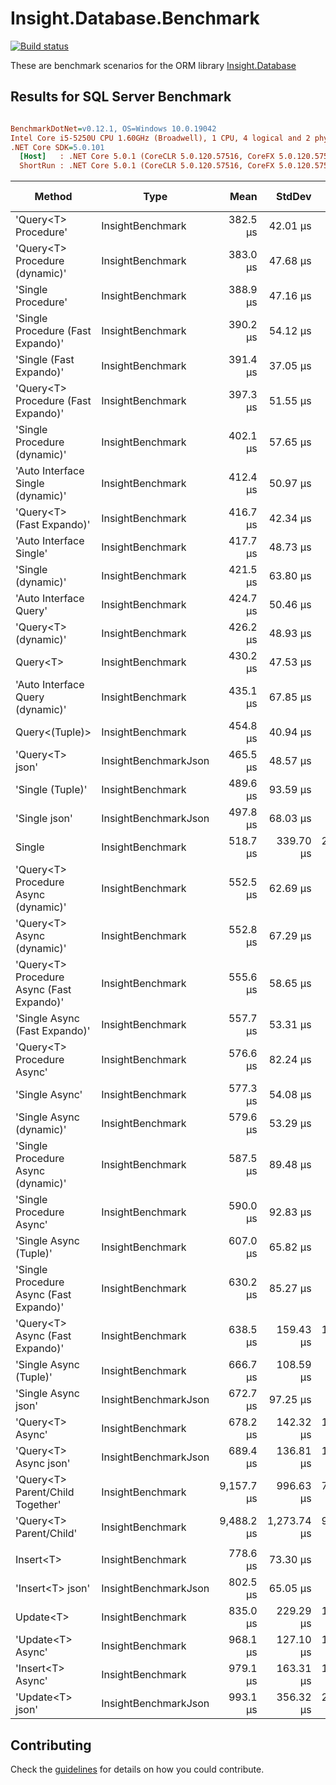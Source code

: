 # Insight.Database.Benchmark

[![Build status][build-svg]][build]

These are benchmark scenarios for the ORM library [Insight.Database](https://github.com/jonwagner/Insight.Database)

## Results for SQL Server Benchmark

``` ini

BenchmarkDotNet=v0.12.1, OS=Windows 10.0.19042
Intel Core i5-5250U CPU 1.60GHz (Broadwell), 1 CPU, 4 logical and 2 physical cores
.NET Core SDK=5.0.101
  [Host]   : .NET Core 5.0.1 (CoreCLR 5.0.120.57516, CoreFX 5.0.120.57516), X64 RyuJIT
  ShortRun : .NET Core 5.0.1 (CoreCLR 5.0.120.57516, CoreFX 5.0.120.57516), X64 RyuJIT


```
|                                    Method |                 Type |       Mean |      StdDev |     Error |        Min |         Max |    Op/s | Gen 0 | Gen 1 | Gen 2 | Allocated |
|------------------------------------------ |--------------------- |-----------:|------------:|----------:|-----------:|------------:|--------:|------:|------:|------:|----------:|
|                      &#39;Query&lt;T&gt; Procedure&#39; |     InsightBenchmark |   382.5 μs |    42.01 μs |  35.29 μs |   324.7 μs |    461.8 μs | 2,614.7 |     - |     - |     - |  13.52 KB |
|            &#39;Query&lt;T&gt; Procedure (dynamic)&#39; |     InsightBenchmark |   383.0 μs |    47.68 μs |  37.70 μs |   317.1 μs |    507.2 μs | 2,611.1 |     - |     - |     - |  11.79 KB |
|                        &#39;Single Procedure&#39; |     InsightBenchmark |   388.9 μs |    47.16 μs |  38.40 μs |   322.5 μs |    481.3 μs | 2,571.6 |     - |     - |     - |  13.54 KB |
|         &#39;Single Procedure (Fast Expando)&#39; |     InsightBenchmark |   390.2 μs |    54.12 μs |  41.62 μs |   309.9 μs |    485.9 μs | 2,563.0 |     - |     - |     - |   11.8 KB |
|                   &#39;Single (Fast Expando)&#39; |     InsightBenchmark |   391.4 μs |    37.05 μs |  32.17 μs |   309.0 μs |    469.9 μs | 2,554.7 |     - |     - |     - |  11.95 KB |
|       &#39;Query&lt;T&gt; Procedure (Fast Expando)&#39; |     InsightBenchmark |   397.3 μs |    51.55 μs |  44.76 μs |   314.0 μs |    525.3 μs | 2,517.1 |     - |     - |     - |  11.79 KB |
|              &#39;Single Procedure (dynamic)&#39; |     InsightBenchmark |   402.1 μs |    57.65 μs |  48.43 μs |   325.0 μs |    574.6 μs | 2,487.1 |     - |     - |     - |   11.8 KB |
|         &#39;Auto Interface Single (dynamic)&#39; |     InsightBenchmark |   412.4 μs |    50.97 μs |  40.30 μs |   329.0 μs |    517.2 μs | 2,424.7 |     - |     - |     - |  12.81 KB |
|                 &#39;Query&lt;T&gt; (Fast Expando)&#39; |     InsightBenchmark |   416.7 μs |    42.34 μs |  34.47 μs |   338.6 μs |    516.4 μs | 2,399.7 |     - |     - |     - |  12.49 KB |
|                   &#39;Auto Interface Single&#39; |     InsightBenchmark |   417.7 μs |    48.73 μs |  38.53 μs |   336.9 μs |    542.1 μs | 2,394.3 |     - |     - |     - |  14.55 KB |
|                        &#39;Single (dynamic)&#39; |     InsightBenchmark |   421.5 μs |    63.80 μs |  49.06 μs |   318.9 μs |    542.3 μs | 2,372.3 |     - |     - |     - |  12.51 KB |
|                    &#39;Auto Interface Query&#39; |     InsightBenchmark |   424.7 μs |    50.46 μs |  39.90 μs |   336.8 μs |    512.7 μs | 2,354.8 |     - |     - |     - |  14.55 KB |
|                      &#39;Query&lt;T&gt; (dynamic)&#39; |     InsightBenchmark |   426.2 μs |    48.93 μs |  38.69 μs |   349.9 μs |    539.6 μs | 2,346.6 |     - |     - |     - |  12.49 KB |
|                                  Query&lt;T&gt; |     InsightBenchmark |   430.2 μs |    47.53 μs |  38.70 μs |   333.1 μs |    500.5 μs | 2,324.4 |     - |     - |     - |  14.23 KB |
|          &#39;Auto Interface Query (dynamic)&#39; |     InsightBenchmark |   435.1 μs |    67.85 μs |  52.18 μs |   340.0 μs |    579.8 μs | 2,298.6 |     - |     - |     - |  13.09 KB |
|                            Query&lt;(Tuple)&gt; |     InsightBenchmark |   454.8 μs |    40.94 μs |  35.55 μs |   369.6 μs |    514.1 μs | 2,198.6 |     - |     - |     - |  14.63 KB |
|                           &#39;Query&lt;T&gt; json&#39; | InsightBenchmarkJson |   465.5 μs |    48.57 μs |  38.41 μs |   388.8 μs |    557.8 μs | 2,148.3 |     - |     - |     - |  41.61 KB |
|                          &#39;Single (Tuple)&#39; |     InsightBenchmark |   489.6 μs |    93.59 μs |  74.00 μs |   356.2 μs |    704.5 μs | 2,042.6 |     - |     - |     - |  14.58 KB |
|                             &#39;Single json&#39; | InsightBenchmarkJson |   497.8 μs |    68.03 μs |  55.40 μs |   409.8 μs |    714.8 μs | 2,008.8 |     - |     - |     - |  41.63 KB |
|                                    Single |     InsightBenchmark |   518.7 μs |   339.70 μs | 268.60 μs |   343.1 μs |  1,944.8 μs | 1,928.0 |     - |     - |     - |  14.24 KB |
|      &#39;Query&lt;T&gt; Procedure Async (dynamic)&#39; |     InsightBenchmark |   552.5 μs |    62.69 μs |  52.67 μs |   424.4 μs |    650.4 μs | 1,809.9 |     - |     - |     - |  14.33 KB |
|                &#39;Query&lt;T&gt; Async (dynamic)&#39; |     InsightBenchmark |   552.8 μs |    67.29 μs |  56.53 μs |   448.0 μs |    664.4 μs | 1,809.0 |     - |     - |     - |  16.21 KB |
| &#39;Query&lt;T&gt; Procedure Async (Fast Expando)&#39; |     InsightBenchmark |   555.6 μs |    58.65 μs |  45.11 μs |   447.9 μs |    655.3 μs | 1,799.9 |     - |     - |     - |  14.89 KB |
|             &#39;Single Async (Fast Expando)&#39; |     InsightBenchmark |   557.7 μs |    53.31 μs |  44.78 μs |   480.5 μs |    661.2 μs | 1,793.1 |     - |     - |     - |  15.05 KB |
|                &#39;Query&lt;T&gt; Procedure Async&#39; |     InsightBenchmark |   576.6 μs |    82.24 μs |  66.96 μs |   450.3 μs |    806.1 μs | 1,734.2 |     - |     - |     - |  17.19 KB |
|                            &#39;Single Async&#39; |     InsightBenchmark |   577.3 μs |    54.08 μs |  44.03 μs |   456.0 μs |    694.3 μs | 1,732.1 |     - |     - |     - |  16.78 KB |
|                  &#39;Single Async (dynamic)&#39; |     InsightBenchmark |   579.6 μs |    53.29 μs |  46.28 μs |   483.1 μs |    697.4 μs | 1,725.2 |     - |     - |     - |  15.61 KB |
|        &#39;Single Procedure Async (dynamic)&#39; |     InsightBenchmark |   587.5 μs |    89.48 μs |  72.86 μs |   484.1 μs |    856.0 μs | 1,702.1 |     - |     - |     - |  14.63 KB |
|                  &#39;Single Procedure Async&#39; |     InsightBenchmark |   590.0 μs |    92.83 μs |  77.98 μs |   497.4 μs |    910.5 μs | 1,695.0 |     - |     - |     - |  16.08 KB |
|                    &#39;Single Async (Tuple)&#39; |     InsightBenchmark |   607.0 μs |    65.82 μs |  52.04 μs |   495.6 μs |    705.5 μs | 1,647.5 |     - |     - |     - |  18.02 KB |
|   &#39;Single Procedure Async (Fast Expando)&#39; |     InsightBenchmark |   630.2 μs |    85.27 μs |  74.04 μs |   510.3 μs |    912.4 μs | 1,586.8 |     - |     - |     - |  14.63 KB |
|           &#39;Query&lt;T&gt; Async (Fast Expando)&#39; |     InsightBenchmark |   638.5 μs |   159.43 μs | 126.06 μs |   476.4 μs |  1,270.3 μs | 1,566.3 |     - |     - |     - |  15.59 KB |
|                    &#39;Single Async (Tuple)&#39; |     InsightBenchmark |   666.7 μs |   108.59 μs |  88.42 μs |   500.9 μs |    996.4 μs | 1,499.9 |     - |     - |     - |   17.8 KB |
|                       &#39;Single Async json&#39; | InsightBenchmarkJson |   672.7 μs |    97.25 μs |  81.69 μs |   545.9 μs |    977.0 μs | 1,486.6 |     - |     - |     - |  44.45 KB |
|                          &#39;Query&lt;T&gt; Async&#39; |     InsightBenchmark |   678.2 μs |   142.32 μs | 115.88 μs |   590.1 μs |  1,205.5 μs | 1,474.5 |     - |     - |     - |  16.77 KB |
|                     &#39;Query&lt;T&gt; Async json&#39; | InsightBenchmarkJson |   689.4 μs |   136.81 μs | 114.92 μs |   555.5 μs |  1,222.8 μs | 1,450.6 |     - |     - |     - |  44.71 KB |
|          &#39;Query&lt;T&gt; Parent/Child Together&#39; |     InsightBenchmark | 9,157.7 μs |   996.63 μs | 788.05 μs | 7,541.3 μs | 10,655.6 μs |   109.2 |     - |     - |     - |  36.59 KB |
|                   &#39;Query&lt;T&gt; Parent/Child&#39; |     InsightBenchmark | 9,488.2 μs | 1,273.74 μs | 954.13 μs | 7,605.1 μs | 11,944.6 μs |   105.4 |     - |     - |     - |  34.75 KB |
|                                           |                      |            |             |           |            |             |         |       |       |       |           |
|                                 Insert&lt;T&gt; |     InsightBenchmark |   778.6 μs |    73.30 μs |  61.57 μs |   700.1 μs |    963.6 μs | 1,284.3 |     - |     - |     - |   7.59 KB |
|                          &#39;Insert&lt;T&gt; json&#39; | InsightBenchmarkJson |   802.5 μs |    65.05 μs |  54.64 μs |   691.1 μs |    904.0 μs | 1,246.2 |     - |     - |     - |   6.46 KB |
|                                 Update&lt;T&gt; |     InsightBenchmark |   835.0 μs |   229.29 μs | 192.61 μs |   711.5 μs |  1,641.3 μs | 1,197.6 |     - |     - |     - |  17.79 KB |
|                         &#39;Update&lt;T&gt; Async&#39; |     InsightBenchmark |   968.1 μs |   127.10 μs | 106.77 μs |   754.3 μs |  1,245.7 μs | 1,033.0 |     - |     - |     - |  20.46 KB |
|                         &#39;Insert&lt;T&gt; Async&#39; |     InsightBenchmark |   979.1 μs |   163.31 μs | 129.13 μs |   782.9 μs |  1,292.3 μs | 1,021.3 |     - |     - |     - |  10.77 KB |
|                          &#39;Update&lt;T&gt; json&#39; | InsightBenchmarkJson |   993.1 μs |   356.32 μs | 274.03 μs |   674.3 μs |  1,978.3 μs | 1,006.9 |     - |     - |     - |  11.32 KB |

## Contributing

Check the [guidelines](https://github.com/Jaxelr/InsightBenchmark/blob/master/.github/CONTRIBUTING.md) for details on how you could contribute.

[build]: https://ci.appveyor.com/project/Jaxelr/insight-database-benchmark/branch/master?fullLog=true
[build-svg]: https://ci.appveyor.com/api/projects/status/u7f3dxi8aaw02l0y?svg=true
